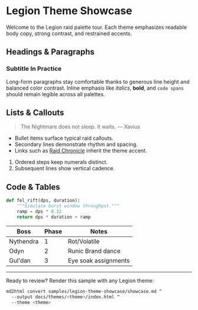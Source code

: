 # Legion Theme Showcase

Welcome to the Legion raid palette tour. Each theme emphasizes readable body copy, strong contrast, and restrained accents.

## Headings & Paragraphs

### Subtitle In Practice

Long-form paragraphs stay comfortable thanks to generous line height and balanced color contrast. Inline emphasis like *italics*, **bold**, and `code spans` should remain legible across all palettes.

## Lists & Callouts

> The Nightmare does not sleep. It waits. — Xavius

- Bullet items surface typical raid callouts.
- Secondary lines demonstrate rhythm and spacing.
- Links such as [Raid Chronicle](../index.html) inherit the theme accent.

1. Ordered steps keep numerals distinct.
2. Subsequent lines show vertical cadence.

## Code & Tables

```python
def fel_rift(dps, duration):
    """Simulate burst window throughput."""
    ramp = dps * 0.12
    return dps * duration + ramp
```

| Boss            | Phase | Notes               |
|-----------------|-------|---------------------|
| Nythendra       | 1     | Rot/Volatile         |
| Odyn            | 2     | Runic Brand dance    |
| Gul'dan         | 3     | Eye soak assignments |

---

Ready to review? Render this sample with any Legion theme:

```bash
md2html convert samples/legion-theme-showcase/showcase.md ^
  --output docs/themes/<theme>/index.html ^
  --theme <theme>
```
